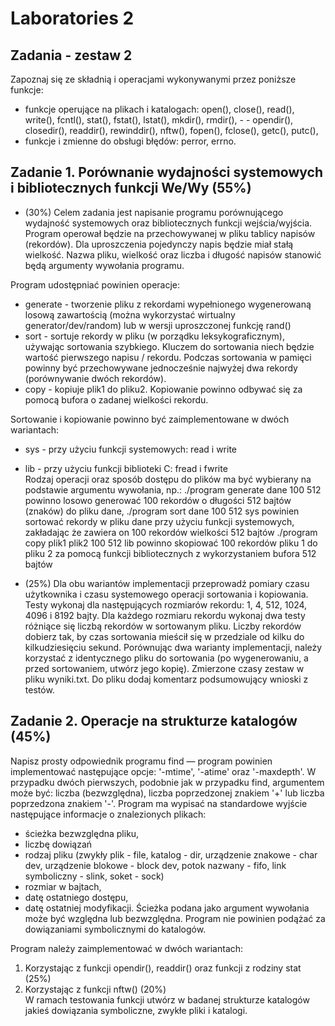 # Laboratories 2
## Zadania - zestaw 2
Zapoznaj się ze składnią i operacjami wykonywanymi przez poniższe funkcje:

- funkcje operujące na plikach i katalogach: open(), close(), read(), write(), fcntl(), stat(), fstat(), lstat(), mkdir(), rmdir(), - - opendir(), closedir(), readdir(), rewinddir(), nftw(), fopen(), fclose(), getc(), putc(),  
- funkcje i zmienne do obsługi błędów: perror, errno.
## Zadanie 1. Porównanie wydajności systemowych i bibliotecznych funkcji We/Wy (55%)
- (30%) Celem zadania jest napisanie programu porównującego wydajność systemowych oraz bibliotecznych funkcji wejścia/wyjścia. Program operował będzie na przechowywanej w pliku tablicy napisów (rekordów). Dla uproszczenia pojedynczy napis będzie miał stałą wielkość. Nazwa pliku, wielkość oraz liczba  i długość napisów stanowić będą argumenty wywołania programu.

Program udostępniać powinien operacje:
  - generate - tworzenie pliku z rekordami wypełnionego wygenerowaną losową zawartością (można wykorzystać wirtualny generator/dev/random) lub w wersji uproszczonej funkcję rand()
  - sort - sortuje rekordy w pliku (w porządku leksykograficznym), używając sortowania szybkiego. Kluczem do sortowania niech będzie wartość pierwszego napisu / rekordu.  Podczas sortowania w pamięci powinny być przechowywane jednocześnie najwyżej dwa rekordy (porównywanie dwóch rekordów).
  - copy - kopiuje plik1 do pliku2. Kopiowanie powinno odbywać się za pomocą bufora o zadanej wielkości rekordu.
  
Sortowanie i kopiowanie powinno być zaimplementowane w dwóch wariantach:

  - sys - przy użyciu funkcji systemowych: read i write
  - lib - przy użyciu funkcji biblioteki C: fread i fwrite  
Rodzaj operacji oraz sposób dostępu do plików ma być wybierany na podstawie argumentu wywołania,  np.:
./program generate dane 100 512 powinno losowo generować 100 rekordów o długości 512 bajtów (znaków)
do pliku dane,
./program sort dane 100 512 sys powinien sortować rekordy w pliku dane przy użyciu funkcji systemowych,
zakładając że zawiera on 100 rekordów wielkości 512 bajtów
./program copy plik1 plik2 100 512 lib powinno skopiować 100 rekordów pliku 1 do pliku 2 za pomocą funkcji
bibliotecznych z wykorzystaniem bufora 512 bajtów

- (25%) Dla obu wariantów implementacji przeprowadź pomiary czasu użytkownika i czasu systemowego operacji sortowania i kopiowania. Testy wykonaj dla następujących rozmiarów rekordu: 1, 4, 512, 1024, 4096 i 8192 bajty. Dla każdego rozmiaru rekordu wykonaj dwa testy różniące się liczbą rekordów w sortowanym pliku. Liczby rekordów dobierz tak, by czas sortowania mieścił się w przedziale od kilku do kilkudziesięciu sekund. Porównując dwa warianty implementacji, należy korzystać z identycznego pliku do sortowania (po wygenerowaniu, a przed sortowaniem, utwórz jego kopię). Zmierzone czasy zestaw w pliku wyniki.txt. Do pliku dodaj komentarz podsumowujący wnioski z testów.
## Zadanie 2. Operacje na strukturze katalogów (45%)
Napisz prosty odpowiednik programu find — program powinien implementować następujące opcje: '-mtime', '-atime' oraz '-maxdepth'.  W przypadku dwóch pierwszych, podobnie jak w przypadku find, argumentem może być: liczba (bezwzględna), liczba poprzedzonej znakiem '+' lub liczba poprzedzona znakiem '-'. Program ma wypisać na standardowe wyjście następujące informacje o znalezionych plikach:

- ścieżka bezwzględna pliku,
- liczbę dowiązań
- rodzaj pliku (zwykły plik - file, katalog - dir, urządzenie znakowe - char dev, urządzenie blokowe - block dev, potok nazwany - fifo, link symboliczny - slink, soket - sock) 
- rozmiar w bajtach,
- datę ostatniego dostępu,
- datę ostatniej modyfikacji.
Ścieżka podana jako argument wywołania może być względna lub bezwzględna.  Program nie powinien podążać za dowiązaniami symbolicznymi do katalogów.

Program należy zaimplementować w dwóch wariantach:

   1. Korzystając z funkcji opendir(), readdir() oraz funkcji z rodziny stat (25%)  
   2. Korzystając z funkcji nftw() (20%)  
W ramach testowania funkcji utwórz w badanej strukturze katalogów jakieś dowiązania symboliczne, zwykłe pliki i katalogi.
